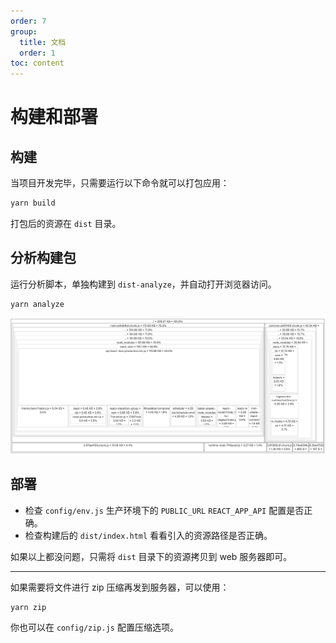 ```yaml
---
order: 7
group:
  title: 文档
  order: 1
toc: content
---
```


# 构建和部署

## 构建

当项目开发完毕，只需要运行以下命令就可以打包应用：

```bash
yarn build
```

打包后的资源在 `dist` 目录。

## 分析构建包

运行分析脚本，单独构建到 `dist-analyze`，并自动打开浏览器访问。

```bash
yarn analyze
```

![analyze](../images/analyze.png)

## 部署

- 检查 `config/env.js` 生产环境下的 `PUBLIC_URL` `REACT_APP_API` 配置是否正确。
- 检查构建后的 `dist/index.html` 看看引入的资源路径是否正确。

如果以上都没问题，只需将 `dist` 目录下的资源拷贝到 web 服务器即可。

---

如果需要将文件进行 zip 压缩再发到服务器，可以使用：

```bash
yarn zip
```

你也可以在 `config/zip.js` 配置压缩选项。
